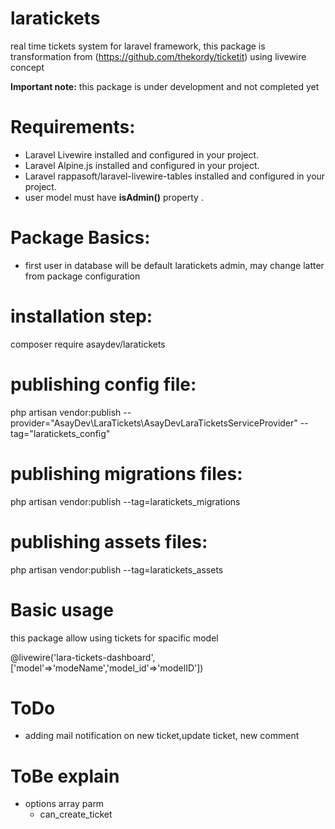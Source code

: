 # laratickets
real time tickets system for laravel framework, this package is transformation from (https://github.com/thekordy/ticketit) using livewire concept

**Important note:** this package is under development and not completed yet

# Requirements:
- Laravel Livewire installed and configured in your project.
- Laravel Alpine.js installed and configured in your project.
- Laravel rappasoft/laravel-livewire-tables installed and configured in your project.
- user model must have **isAdmin()** property .


# Package Basics:
- first user in database will be default laratickets admin, may change latter from package configuration


# installation step:

composer require asaydev/laratickets

# publishing config file:
php artisan vendor:publish --provider="AsayDev\LaraTickets\AsayDevLaraTicketsServiceProvider" --tag="laratickets_config"

# publishing migrations files:

php artisan vendor:publish --tag=laratickets_migrations

# publishing assets files:

php artisan vendor:publish --tag=laratickets_assets

# Basic usage

this package allow using tickets for spacific model

@livewire('lara-tickets-dashboard',['model'=>'modeName','model_id'=>'modelID'])

# ToDo
- adding mail notification on new ticket,update ticket, new comment

# ToBe explain
- options array parm
    - can_create_ticket
    

